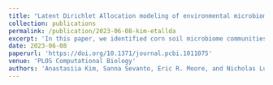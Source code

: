 ```yaml
---
title: "Latent Dirichlet Allocation modeling of environmental microbiomes"
collection: publications
permalink: /publication/2023-06-08-kim-etallda
excerpt: 'In this paper, we identified corn soil microbiome communities associated with different experimental conditions, such as watering treatment and soil source type, at each taxonomic level using Latent Dirichlet Allocation (LDA). Unlike traditional methods used for microbial analysis which target individual taxa, LDA provides an effective way to quickly find significant correlations of groups of multiple taxa with plant traits responsible for its performance under water stress. LDA identified microbiome compositions that may act synergistically toward some ecological function in plant-microbiome interaction.' 
date: 2023-06-08
paperurl: 'https://doi.org/10.1371/journal.pcbi.1011075'
venue: 'PLOS Computational Biology'
authors: 'Anastasiia Kim, Sanna Sevanto, Eric R. Moore, and Nicholas Lubbers'
---
```


